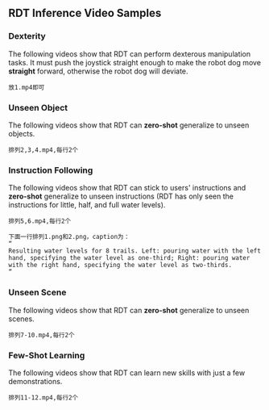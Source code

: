 ## RDT Inference Video Samples

### Dexterity

The following videos show that RDT can perform dexterous manipulation tasks. It must push the joystick straight enough to make the robot dog move **straight** forward, otherwise the robot dog will deviate.

```
放1.mp4即可
```

### Unseen Object

The following videos show that RDT can **zero-shot** generalize to unseen objects.

```
排列2,3,4.mp4,每行2个
```

### Instruction Following

The following videos show that RDT can stick to users' instructions and **zero-shot** generalize to unseen instructions (RDT has only seen the instructions for little, half, and full water levels).

```
排列5,6.mp4,每行2个
```

```
下面一行排列1.png和2.png，caption为：
“
Resulting water levels for 8 trails. Left: pouring water with the left hand, specifying the water level as one-third; Right: pouring water with the right hand, specifying the water level as two-thirds.
”
```

### Unseen Scene

The following videos show that RDT can **zero-shot** generalize to unseen scenes.

```
排列7-10.mp4,每行2个
```

### Few-Shot Learning

The following videos show that RDT can learn new skills with just a few demonstrations.

```
排列11-12.mp4,每行2个
```